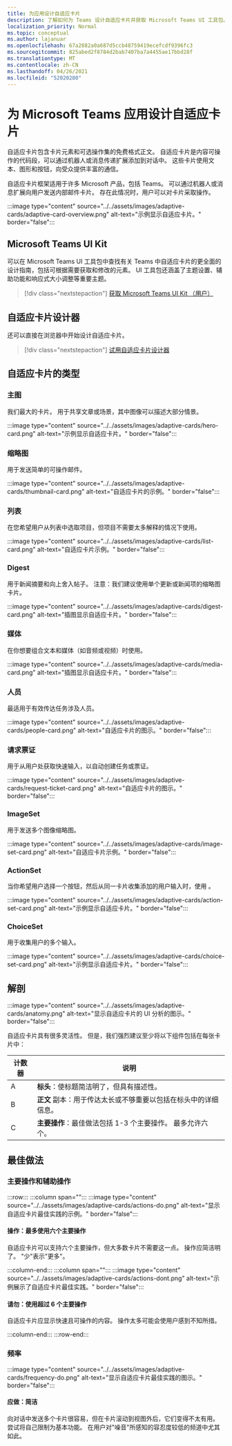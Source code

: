 ```yaml
---
title: 为应用设计自适应卡片
description: 了解如何为 Teams 设计自适应卡片并获取 Microsoft Teams UI 工具包。
localization_priority: Normal
ms.topic: conceptual
ms.author: lajanuar
ms.openlocfilehash: 67a2882a0a687d5ccb48759419ecefcdf9396fc3
ms.sourcegitcommit: 825abed2f8784d2bab7407ba7a4455ae17bbd28f
ms.translationtype: MT
ms.contentlocale: zh-CN
ms.lasthandoff: 04/26/2021
ms.locfileid: "52020280"
---
```

# <a name="designing-adaptive-cards-for-your-microsoft-teams-app"></a>为 Microsoft Teams 应用设计自适应卡片

自适应卡片包含卡片元素和可选操作集的免费格式正文。 自适应卡片是内容可操作的代码段，可以通过机器人或消息传递扩展添加到对话中。 这些卡片使用文本、图形和按钮，向受众提供丰富的通信。

自适应卡片框架适用于许多 Microsoft 产品，包括 Teams。 可以通过机器人或消息扩展向用户发送内部邮件卡片。 存在此情况时，用户可以对卡片采取操作。

:::image type="content" source="../../assets/images/adaptive-cards/adaptive-card-overview.png" alt-text="示例显示自适应卡片。" border="false":::

## <a name="microsoft-teams-ui-kit"></a>Microsoft Teams UI Kit

可以在 Microsoft Teams UI 工具包中查找有关 Teams 中自适应卡片的更全面的设计指南，包括可根据需要获取和修改的元素。 UI 工具包还涵盖了主题设置、辅助功能和响应式大小调整等重要主题。

> [!div class="nextstepaction"]
> [获取 Microsoft Teams UI Kit （用户）](https://www.figma.com/community/file/916836509871353159)

## <a name="adaptive-cards-designer"></a>自适应卡片设计器

还可以直接在浏览器中开始设计自适应卡片。

> [!div class="nextstepaction"]
> [试用自适应卡片设计器](https://adaptivecards.io/designer/)

## <a name="types-of-adaptive-cards"></a>自适应卡片的类型

### <a name="hero"></a>主图

我们最大的卡片。 用于共享文章或场景，其中图像可以描述大部分情景。

:::image type="content" source="../../assets/images/adaptive-cards/hero-card.png" alt-text="示例显示自适应卡片。" border="false":::

### <a name="thumbnail"></a>缩略图

用于发送简单的可操作邮件。

:::image type="content" source="../../assets/images/adaptive-cards/thumbnail-card.png" alt-text="自适应卡片的示例。" border="false":::

### <a name="list"></a>列表

在您希望用户从列表中选取项目，但项目不需要太多解释的情况下使用。

:::image type="content" source="../../assets/images/adaptive-cards/list-card.png" alt-text="自适应卡片示例。" border="false":::

### <a name="digest"></a>Digest

用于新闻摘要和向上舍入帖子。 注意：我们建议使用单个更新或新闻项的缩略图卡片。

:::image type="content" source="../../assets/images/adaptive-cards/digest-card.png" alt-text="插图显示自适应卡片。" border="false":::

### <a name="media"></a>媒体

在你想要组合文本和媒体（如音频或视频）时使用。

:::image type="content" source="../../assets/images/adaptive-cards/media-card.png" alt-text="插图显示自适应卡片。" border="false":::

### <a name="people"></a>人员

最适用于有效传达任务涉及人员。

:::image type="content" source="../../assets/images/adaptive-cards/people-card.png" alt-text="自适应卡片的图示。" border="false":::

### <a name="request-ticket"></a>请求票证

用于从用户处获取快速输入，以自动创建任务或票证。

:::image type="content" source="../../assets/images/adaptive-cards/request-ticket-card.png" alt-text="自适应卡片的图示。" border="false":::

### <a name="imageset"></a>ImageSet

用于发送多个图像缩略图。

:::image type="content" source="../../assets/images/adaptive-cards/image-set-card.png" alt-text="自适应卡片示例。" border="false":::

### <a name="actionset"></a>ActionSet

当你希望用户选择一个按钮，然后从同一卡片收集添加的用户输入时，使用 。

:::image type="content" source="../../assets/images/adaptive-cards/action-set-card.png" alt-text="示例显示自适应卡片。" border="false":::

### <a name="choiceset"></a>ChoiceSet

用于收集用户的多个输入。

:::image type="content" source="../../assets/images/adaptive-cards/choice-set-card.png" alt-text="示例显示自适应卡片。" border="false":::

## <a name="anatomy"></a>解剖

:::image type="content" source="../../assets/images/adaptive-cards/anatomy.png" alt-text="显示自适应卡片的 UI 分析的图示。" border="false":::

自适应卡片具有很多灵活性。 但是，我们强烈建议至少将以下组件包括在每张卡片中：

|计数器|说明|
|----------|-----------|
|A|**标头**：使标题简洁明了，但具有描述性。|
|B|**正文** 副本：用于传达太长或不够重要以包括在标头中的详细信息。|
|C|**主要操作**：最佳做法包括 1-3 个主要操作。 最多允许六个。|

## <a name="best-practices"></a>最佳做法

### <a name="primary-and-secondary-actions"></a>主要操作和辅助操作

:::row:::
   :::column span="":::
:::image type="content" source="../../assets/images/adaptive-cards/actions-do.png" alt-text="显示自适应卡片最佳实践的示例。" border="false":::

#### <a name="do-use-up-to-six-primary-actions"></a>操作：最多使用六个主要操作

自适应卡片可以支持六个主要操作，但大多数卡片不需要这一点。 操作应简洁明了。 "少"表示"更多"。

   :::column-end:::
   :::column span="":::
:::image type="content" source="../../assets/images/adaptive-cards/actions-dont.png" alt-text="示例展示了自适应卡片最佳实践。" border="false":::

#### <a name="dont-use-more-than-six-primary-actions"></a>请勿：使用超过 6 个主要操作

自适应卡片应显示快速且可操作的内容。 操作太多可能会使用户感到不知所措。

   :::column-end:::
:::row-end:::

### <a name="frequency"></a>频率

:::image type="content" source="../../assets/images/adaptive-cards/frequency-do.png" alt-text="显示自适应卡片最佳实践的图示。" border="false":::

#### <a name="do-be-concise"></a>应做：简洁

向对话中发送多个卡片很容易，但在卡片滚动到视图外后，它们变得不太有用。 尝试将自己限制为基本功能。 在用户对"噪音"所感知的容忍度较低的频道中尤其如此。
